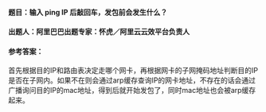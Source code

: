 #### **题目**：输入 ping IP 后敲回车，发包前会发生什么？

#### **出题人**：阿里巴巴出题专家：怀虎／阿里云云效平台负责人

#### **参考答案**：
首先根据目的IP和路由表决定走哪个网卡，再根据网卡的子网掩码地址判断目的IP是否在子网内。如果不在则会通过arp缓存查询IP的网卡地址，不存在的话会通过广播询问目的IP的mac地址，得到后就开始发包了，同时mac地址也会被arp缓存起来。

